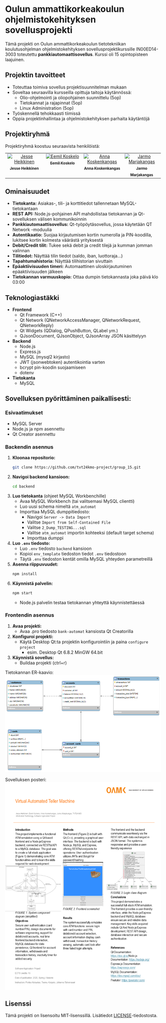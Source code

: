 # Oulun ammattikorkeakoulun ohjelmistokehityksen sovellusprojekti

Tämä projekti on Oulun ammattikorkeakoulun tietotekniikan koulutusohjelman ohjelmistokehityksen sovellusprojektikurssille IN00ED14-3003 toteutettu **pankkiautomaattisovellus**. Kurssi oli 15 opintopisteen laajuinen.

## Projektin tavoitteet

- Toteuttaa toimiva sovellus projektisuunnitelman mukaan
- Soveltaa seuraavilla kursseilla opittuja taitoja käytännössä:
    - Olio-ohjelmointi ja oliopohjainen suunnittelu (5op)
    - Tietokannat ja rajapinnat (5op)
    - Linux Administration (5op)
- Työskennellä tehokkaasti tiimissä
- Oppia projektinhallintaa ja ohjelmistokehityksen parhaita käytäntöjä

## Projektiryhmä

Projektiryhmä koostuu seuraavista henkilöistä:

<table>
  <tbody>
    <tr>
      <td align="center" valign="top" width="20%"><a href="https://github.com/mintusmaximus"><img src="https://avatars.githubusercontent.com/u/156218528?v=4" width="100px;" alt="Jesse Heikkinen"/><br /><sub><b>Jesse Heikkinen</b></sub></a><br /><a href="https://github.com/tvt24kmo-project/group_15/commits/main/?author=mintusmaximus" title=""></a></td>
      <td align="center" valign="top" width="20%"><a href="https://github.com/eemil3"><img src="https://avatars.githubusercontent.com/u/181833755?v=4" width="100px;" alt="Eemil Koskelo"/><br /><sub><b>Eemil Koskelo</b></sub></a><br /><a href="https://github.com/tvt24kmo-project/group_15/commits/main/?author=eemil3" title=""></a></td>
      <td align="center" valign="top" width="20%"><a href="https://github.com/nnksknkngs"><img src="https://avatars.githubusercontent.com/u/169275720?v=4" width="100px;" alt="Anna Koskenkangas"/><br /><sub><b>Anna Koskenkangas</b></sub></a><br /><a href="https://github.com/tvt24kmo-project/group_15/commits/main/?author=nnksknkngs" title=""></a></td>
      <td align="center" valign="top" width="20%"><a href="https://github.com/jarmoit"><img src="https://avatars.githubusercontent.com/u/181835775?v=4" width="100px;" alt="Jarmo Marjakangas"/><br /><sub><b>Jarmo Marjakangas</b></sub></a><br /><a href="https://github.com/tvt24kmo-project/group_15/commits/main/?author=Jarmoit" title=""></a></td>
    </tr>
  </tbody>
</table>

## Ominaisuudet
- **Tietokanta:** Asiakas-, tili- ja korttitiedot tallennetaan MySQL-tietokantaan
- **REST API:** Node.js-pohjainen API mahdollistaa tietokannan ja Qt-sovelluksen välisen kommunikoinnin
- **Pankkiautomaattisovellus:** Qt-työpöytäsovellus, jossa käytetään QT Network -moduulia
- **Autentikaatio:** Suojaa kirjautumisen kortin numerolla ja PIN-koodilla, lukitsee kortin kolmesta väärästä yrityksestä
- **Debit/Credit tilit:** Tukee sekä debit ja credit tilejä ja kumman jomman valinnan
- **Tilitiedot:** Näyttää tilin tiedot (saldo, iban, luottoraja...)
- **Tapahtumahistoria:** Näyttää tilihistorian sivuttain
- **Epäaktiivisuuden timeri:** Automaattinen uloskirjautuminen epäaktiivisuuden jälkeen
- **Tietokannan varmuuskopio:** Ottaa dumpin tietokannasta joka päivä klo 03:00


## Teknologiastäkki
- **Frontend**
  - Qt Framework (C++)
  - Qt Network (QNetworkAccessManager, QNetworkRequest, QNetworkReply)
  - Qt Widgets (QDialog, QPushButton, QLabel ym.)
  - QJsonDocument, QJsonObject, QJsonArray JSON käsittelyyn
- **Backend**
  - Node.js
  - Express.js
  - MySQL (mysql2 kirjasto)
  - JWT (jsonwebtoken) autentikointia varten
  - bcrypt pin-koodin suojaamiseen
  - dotenv
- **Tietokanta**
  - MySQL
  

## Sovelluksen pyörittäminen paikallisesti:

### Esivaatimukset
* MySQL Server
* Node.js ja npm asennettu
* Qt Creator asennettu

### Backendin asennus

1. **Kloonaa repositorio:**
   ```bash
   git clone https://github.com/tvt24kmo-project/group_15.git
   ```
2. **Navigoi backend kansioon:**
   ```bash
   cd backend
   ```
3. **Luo tietokanta** (ohjeet MySQL Workbenchille)
   * Avaa MySQL Workbench (tai valitsemasi MySQL clientti)
   * Luo uusi schema nimeltä `atm_automat`
   * Importtaa MySQL dumppitiedosto:
     * Navigoi `Server -> Data Import`
     * Valitse `Import from Self-Contained File`
     * Valitse `2_Dump_TESTING...sql`
     * Valitse `atm_automat` importin kohteeksi (default target schema)
     * Importtaa dumppi
4. **Luo `.env` tiedosto:**
    * Luo `.env` tiedosto `backend` kansioon
    * Kopioi `env_template` tiedoston tiedot `.env` tiedostoon
    * Täytä `.env` tiedoston kentät omilla MySQL yhteyden parametreillä
5. **Asenna riippuvuudet:**
   ```bash
   npm install
   ```
6. **Käynnistä palvelin:**
   ```bash
   npm start
   ```
   * Node.js palvelin testaa tietokannan yhteyttä käynnistettäessä

### Frontendin asennus
1. **Avaa projekti:**
   * Avaa .pro tiedosto `bank-automat` kansiosta Qt Creatorilla
2. **Konfiguroi projekti:**
   * Käytä Desktop Qt:ta projektin konfigurointiin ja paina `configure project`
     * esim. Desktop Qt 6.8.2 MinGW 64.bit
3. **Käynnistä sovellus:**
   * Buildaa projekti (ctrl+r)
     


Tietokannan ER-kaavio:
<img src="img/ER_kaavio.png">

Sovelluksen posteri:
<img src="img/poster.png">

## Lisenssi
Tämä projekti on lisensoitu MIT-lisenssillä. Lisätiedot [LICENSE](LICENSE)-tiedostosta.
